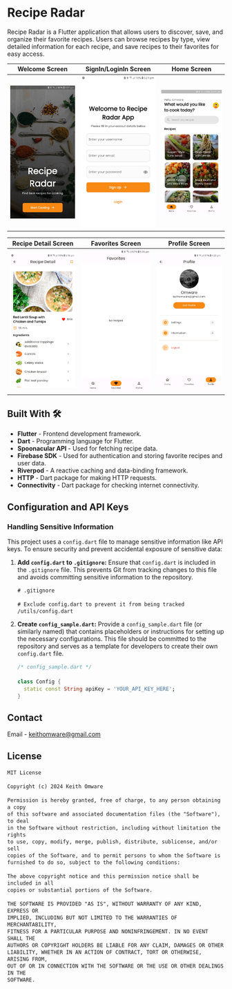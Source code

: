 # Recipe Radar

Recipe Radar is a Flutter application that allows users to discover, save, and organize their favorite recipes. Users can browse recipes by type, view detailed information for each recipe, and save recipes to their favorites for easy access.

| Welcome Screen                             | SignIn/LoginIn Screen                     | Home Screen                             |
| ------------------------------------------ | ----------------------------------------- | --------------------------------------- |
| <img src="assets/welcome.jpg" width = 300> | <img src="assets/signin.jpg" width = 300> | <img src="assets/home.jpg" width= 300 > |

| Recipe Detail Screen                             | Favorites Screen                             | Profile Screen                             |
| ------------------------------------------------ | -------------------------------------------- | ------------------------------------------ |
| <img src="assets/recipe_detail.jpg" width = 300> | <img src="assets/favorites.jpg" width = 300> | <img src="assets/profile.jpg" width= 300 > |  |

## Built With 🛠
- **Flutter** - Frontend development framework.
- **Dart** - Programming language for Flutter.
- **Spoonacular API** - Used for fetching recipe data.
- **Firebase SDK** - Used for authentication and storing favorite recipes and user data.
- **Riverpod** - A reactive caching and data-binding framework.
- **HTTP** - Dart package for making HTTP requests.
- **Connectivity** - Dart package for checking internet connectivity.


## Configuration and API Keys

### Handling Sensitive Information
This project uses a `config.dart` file to manage sensitive information like API keys. To ensure security and prevent accidental exposure of sensitive data:

1. **Add `config.dart` to `.gitignore`:** 
   Ensure that `config.dart` is included in the `.gitignore` file. This prevents Git from tracking changes to this file and avoids committing sensitive information to the repository.

    ```
    # .gitignore

    # Exclude config.dart to prevent it from being tracked
    /utils/config.dart
    ```

2. **Create `config_sample.dart`:**
   Provide a `config_sample.dart` file (or similarly named) that contains placeholders or instructions for setting up the necessary configurations. This file should be committed to the repository and serves as a template for developers to create their own `config.dart` file.

   ```dart
   /* config_sample.dart */

   class Config {
     static const String apiKey = 'YOUR_API_KEY_HERE';
   }

## Contact
Email - keithomware@gmail.com

## License
```
MIT License

Copyright (c) 2024 Keith Omware

Permission is hereby granted, free of charge, to any person obtaining a copy
of this software and associated documentation files (the "Software"), to deal
in the Software without restriction, including without limitation the rights
to use, copy, modify, merge, publish, distribute, sublicense, and/or sell
copies of the Software, and to permit persons to whom the Software is
furnished to do so, subject to the following conditions:

The above copyright notice and this permission notice shall be included in all
copies or substantial portions of the Software.

THE SOFTWARE IS PROVIDED "AS IS", WITHOUT WARRANTY OF ANY KIND, EXPRESS OR
IMPLIED, INCLUDING BUT NOT LIMITED TO THE WARRANTIES OF MERCHANTABILITY,
FITNESS FOR A PARTICULAR PURPOSE AND NONINFRINGEMENT. IN NO EVENT SHALL THE
AUTHORS OR COPYRIGHT HOLDERS BE LIABLE FOR ANY CLAIM, DAMAGES OR OTHER
LIABILITY, WHETHER IN AN ACTION OF CONTRACT, TORT OR OTHERWISE, ARISING FROM,
OUT OF OR IN CONNECTION WITH THE SOFTWARE OR THE USE OR OTHER DEALINGS IN THE
SOFTWARE.
```